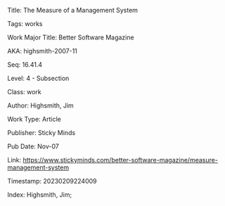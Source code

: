 Title:  The Measure of a Management System

Tags:   works

Work Major Title: Better Software Magazine

AKA:    highsmith-2007-11

Seq:    16.41.4

Level:  4 - Subsection

Class:  work

Author: Highsmith, Jim

Work Type: Article

Publisher: Sticky Minds

Pub Date: Nov-07

Link:   https://www.stickyminds.com/better-software-magazine/measure-management-system

Timestamp: 20230209224009

Index:  Highsmith, Jim; 
